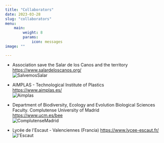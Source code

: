 ```yaml
---
title: "Collaborators"
date: 2023-03-28
slug: "collaborators"
menu:
    main:
        weight: 8
        params: 
            icon: messages
image: ""

---
```

* Association save the Salar de los Canos and the territory  
<https://www.salardeloscanos.org/>  
![SalvemosSalar](/img/colaboradores/2.SalvemosSalar.jpg)

* AIMPLAS - Technological Institute of Plastics  
<https://www.aimplas.es/>  
![Aimplas](/img/colaboradores/1.Aimplas.jpg)

* Department of Biodiversity, Ecology and Evolution
Biological Sciences Faculty. Complutense University of Madrid  
<https://www.ucm.es/bee>  
![ComplutenseMadrid](/img/colaboradores/3.Complutense.png)

* Lycée de l'Escaut - Valenciennes (Francia) 
<https://www.lycee-escaut.fr/>  
![l'Escaut](/img/colaboradores/4.LyceeEscaut.png)

